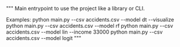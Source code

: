 """
Main entrypoint to use the project like a library or CLI.

Examples:
  python main.py --csv accidents.csv --model dt --visualize
  python main.py --csv accidents.csv --model rf
  python main.py --csv accidents.csv --model lin --income 33000
  python main.py --csv accidents.csv --model logit
"""

